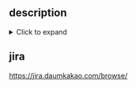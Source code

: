 ## description

<details>
  <summary>Click to expand</summary>
<pre>
// bad
if (ok) return true;

// good
if (ok) {
    return true;
}
</pre>
</details>

## jira
https://jira.daumkakao.com/browse/


